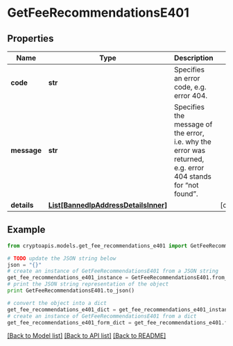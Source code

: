 # GetFeeRecommendationsE401


## Properties
Name | Type | Description | Notes
------------ | ------------- | ------------- | -------------
**code** | **str** | Specifies an error code, e.g. error 404. | 
**message** | **str** | Specifies the message of the error, i.e. why the error was returned, e.g. error 404 stands for “not found”. | 
**details** | [**List[BannedIpAddressDetailsInner]**](BannedIpAddressDetailsInner.md) |  | [optional] 

## Example

```python
from cryptoapis.models.get_fee_recommendations_e401 import GetFeeRecommendationsE401

# TODO update the JSON string below
json = "{}"
# create an instance of GetFeeRecommendationsE401 from a JSON string
get_fee_recommendations_e401_instance = GetFeeRecommendationsE401.from_json(json)
# print the JSON string representation of the object
print GetFeeRecommendationsE401.to_json()

# convert the object into a dict
get_fee_recommendations_e401_dict = get_fee_recommendations_e401_instance.to_dict()
# create an instance of GetFeeRecommendationsE401 from a dict
get_fee_recommendations_e401_form_dict = get_fee_recommendations_e401.from_dict(get_fee_recommendations_e401_dict)
```
[[Back to Model list]](../README.md#documentation-for-models) [[Back to API list]](../README.md#documentation-for-api-endpoints) [[Back to README]](../README.md)


